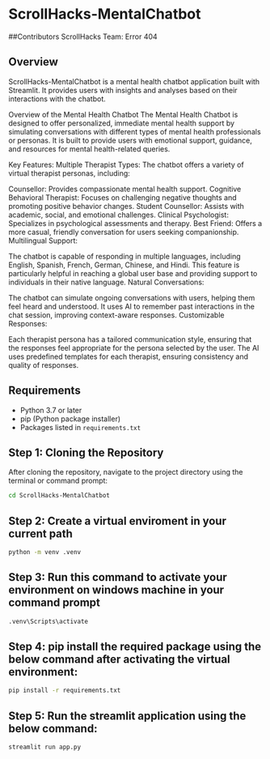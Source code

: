 # ScrollHacks-MentalChatbot
##Contributors
ScrollHacks Team: Error 404

## Overview
ScrollHacks-MentalChatbot is a mental health chatbot application built with Streamlit. It provides users with insights and analyses based on their interactions with the chatbot.

Overview of the Mental Health Chatbot
The Mental Health Chatbot is designed to offer personalized, immediate mental health support by simulating conversations with different types of mental health professionals or personas. It is built to provide users with emotional support, guidance, and resources for mental health-related queries.

Key Features:
Multiple Therapist Types: The chatbot offers a variety of virtual therapist personas, including:

Counsellor: Provides compassionate mental health support.
Cognitive Behavioral Therapist: Focuses on challenging negative thoughts and promoting positive behavior changes.
Student Counsellor: Assists with academic, social, and emotional challenges.
Clinical Psychologist: Specializes in psychological assessments and therapy.
Best Friend: Offers a more casual, friendly conversation for users seeking companionship.
Multilingual Support:

The chatbot is capable of responding in multiple languages, including English, Spanish, French, German, Chinese, and Hindi.
This feature is particularly helpful in reaching a global user base and providing support to individuals in their native language.
Natural Conversations:

The chatbot can simulate ongoing conversations with users, helping them feel heard and understood.
It uses AI to remember past interactions in the chat session, improving context-aware responses.
Customizable Responses:

Each therapist persona has a tailored communication style, ensuring that the responses feel appropriate for the persona selected by the user.
The AI uses predefined templates for each therapist, ensuring consistency and quality of responses.

## Requirements
- Python 3.7 or later
- pip (Python package installer)
- Packages listed in `requirements.txt`

## Step 1: Cloning the Repository
After cloning the repository, navigate to the project directory using the terminal or command prompt:

```bash
cd ScrollHacks-MentalChatbot
```
## Step 2: Create a virtual enviroment in your current path
```bash
python -m venv .venv
```
## Step 3: Run this command to activate your environment on windows machine in your command prompt
```bash
.venv\Scripts\activate
```
## Step 4: pip install the required package using the below command after activating the virtual environment:

```bash
pip install -r requirements.txt
```
## Step 5: Run the streamlit application using the below command:

```bash
streamlit run app.py
```
